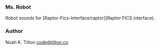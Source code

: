 

### Ms. Robot

Robot sounds for [Raptor-Fics-Interface/raptor](Raptor FICS interface).


### Author

Noah K. Tilton <code@tilton.co>
